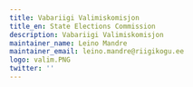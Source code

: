 ```yaml
---
title: Vabariigi Valimiskomisjon
title_en: State Elections Commission
description: Vabariigi Valimiskomisjon
maintainer_name: Leino Mandre
maintainer_email: leino.mandre@riigikogu.ee
logo: valim.PNG
twitter: ''
---
```

